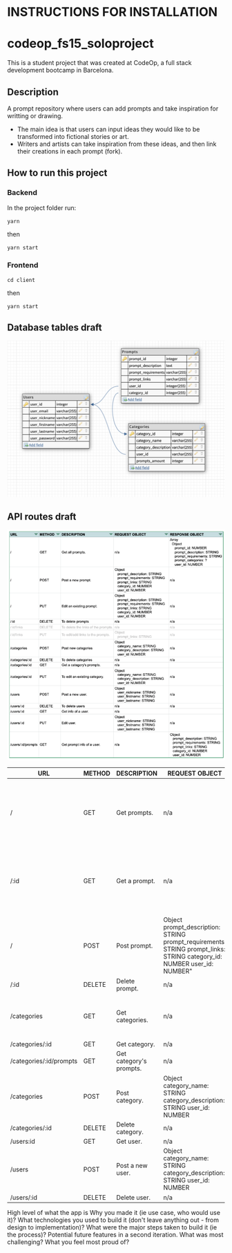 # INSTRUCTIONS FOR INSTALLATION

# codeop_fs15_soloproject
This is a student project that was created at CodeOp, a full stack development bootcamp in Barcelona.

## Description
A prompt repository where users can add prompts and take inspiration for writting or drawing.

- The main idea is that users can input ideas they would like to be transformed into fictional stories or art.
- Writers and artists can take inspiration from these ideas, and then link their creations in each prompt (fork).

## How to run this project
### Backend
In the project folder run:

```
yarn

```
then

```
yarn start

```
### Frontend

```
cd client
```
then
```
yarn start
```



## Database tables draft

![Database tables draft](img/database_draft.png)

## API routes draft
![API routes draft](img/api_routes_draft.png)

| URL | METHOD | DESCRIPTION | REQUEST OBJECT | RESPONSE OBJECT | DONE |
|-----|--------|-------------|----------------|-----------------|------------|
| /   | GET    | Get prompts. | n/a | Array  Object  prompt_id: NUMBER  prompt_description: STRING prompt_requirements: STRING  prompt_categories: STRING  user_id: NUMBER" | y |
| /:id   | GET    | Get a prompt. | n/a | Object  prompt_id: NUMBER  prompt_description: STRING prompt_requirements: STRING  prompt_categories: STRING  user_id: NUMBER" | y |
| / | POST | Post prompt. |   Object  prompt_description: STRING  prompt_requirements: STRING  prompt_links: STRING  category_id: NUMBER  user_id: NUMBER" | n/a | y | 
| /:id | DELETE | Delete prompt. | n/a | n/a | y |
| /categories | GET | Get categories. | n/a | Array  Object  category_name: STRING  category_description: STRING  user_id: NUMBER | n/a | y |
| /categories/:id | GET | Get category. | n/a | update | y |
| /categories/:id/prompts | GET | Get category's prompts. | n/a | update | y |
| /categories | POST | Post category. | Object  category_name: STRING  category_description: STRING  user_id: NUMBER | n/a | y |
| /categories/:id | DELETE | Delete category. | n/a | n/a| y |
| /users:id | GET | Get user. | n/a | update | y |
| /users | POST | Post a new user. | Object  category_name: STRING  category_description: STRING  user_id: NUMBER | n/a | y |
| /users/:id | DELETE | Delete user. | n/a | n/a | y |



High level of what the app is
Why you made it (ie use case, who would use it)?
What technologies you used to build it (don't leave anything out - from design to implementation)?
What were the major steps taken to build it (ie the process)?
Potential future features in a second iteration.
What was most challenging?
What you feel most proud of?
